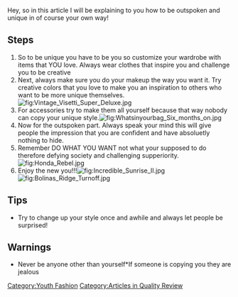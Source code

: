 Hey, so in this article I will be explaining to you how to be outspoken
and unique in of course your own way!

## Steps

1.  So to be unique you have to be you so customize your wardrobe with
    items that YOU love. Always wear clothes that inspire you and
    challenge you to be creative
2.  Next, always make sure you do your makeup the way you want it. Try
    creative colors that you love to make you an inspiration to others
    who want to be more unique
    themselves.![](Vintage_Visetti_Super_Deluxe.jpg "fig:Vintage_Visetti_Super_Deluxe.jpg")
3.  For accessories try to make them all yourself because that way
    nobody can copy your unique
    style.![](Whatsinyourbag_Six_months_on.jpg "fig:Whatsinyourbag_Six_months_on.jpg")
4.  Now for the outspoken part. Always speak your mind this will give
    people the impression that you are confident and have absoluetly
    nothing to hide.
5.  Remember DO WHAT YOU WANT not what your supposed to do therefore
    defying society and challenging
    supperiority.![](Honda_Rebel.jpg "fig:Honda_Rebel.jpg")
6.  Enjoy the new
    you!!!![](Incredible_Sunrise_II.jpg "fig:Incredible_Sunrise_II.jpg")![](Bolinas_Ridge_Turnoff.jpg "fig:Bolinas_Ridge_Turnoff.jpg")

## Tips

-   Try to change up your style once and awhile and always let people be
    surprised!

## Warnings

-   Never be anyone other than yourself\*If someone is copying you they
    are jealous

[Category:Youth Fashion](Category:Youth_Fashion "wikilink")
[Category:Articles in Quality
Review](Category:Articles_in_Quality_Review "wikilink")